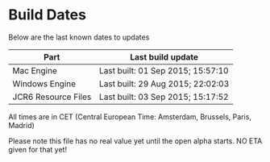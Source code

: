 # Build Dates

Below are the last known dates to updates

Part | Last build update
-----|-----
Mac Engine | Last built: 01 Sep 2015; 15:57:10
Windows Engine | Last built: 29 Aug 2015; 22:02:03
JCR6 Resource Files | Last built: 03 Sep 2015; 15:17:52
All times are in CET (Central European Time: Amsterdam, Brussels, Paris, Madrid)


Please note this file has no real value yet until the open alpha starts. NO ETA given for that yet!
